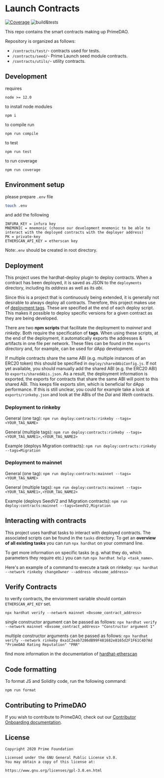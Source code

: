 # Launch Contracts

[![Coverage](https://codecov.io/gh/PrimeDAO/launch-contracts/branch/main/graph/badge.svg?token=5GJA99CHLC)](https://codecov.io/gh/PrimeDAO/launch-contracts) ![build&tests](https://github.com/PrimeDAO/launch-contracts/actions/workflows/ci-config.yml/badge.svg)

This repo contains the smart contracts making up PrimeDAO.

Repository is organized as follows:

- `/contracts/test/`- contracts used for tests.
- `/contracts/seed/`- Prime Launch seed module contracts.
- `/contracts/utils/`- utility contracts.

## Development

requires

```
node >= 12.0
```

to install node modules

```
npm i
```

to compile run

```
npm run compile
```

to test

```
npm run test
```

to run coverage

```
npm run coverage
```

## Environment setup

please prepare `.env` file

```bash
touch .env
```

and add the following

```
INFURA_KEY = infura key
MNEMONIC = mnemonic (choose our development mnemonic to be able to interact with the deployed contracts with the deployer address)
PK = private-key
ETHERSCAN_API_KEY = etherscan key
```

Note:`.env` should be created in root directory.

## Deployment

This project uses the hardhat-deploy plugin to deploy contracts. When a contract has been deployed, it is saved as JSON to the `deployments` directory, including its _address_ as well as its _abi_.

Since this is a project that is continuously being extended, it is generally not desirable to always deploy all contracts. Therefore, this project makes use of [deployment tags](https://hardhat.org/plugins/hardhat-deploy.html#deploy-scripts-tags-and-dependencies). These are specified at the end of each deploy script. This makes it possible to deploy specific versions for a given contract as they are being developed.

There are two **npm scripts** that facilitate the deployment to _mainnet_ and _rinkeby_. Both require the specification of **tags**. When using these scripts, at the end of the deployment, it automatically exports the addresses & artifacts in one file per network. These files can be found in the `exports` directory and, for example, can be used for dApp development.

If multiple contracts share the same ABI (e.g. multiple instances of an ERC20 token) this should be specified in `deploy/sharedAbiConfig.js`. If not yet available, you should manually add the shared ABI (e.g. the ERC20 ABI) to `exports/sharedAbis.json`. As a result, the deployment information is exported, the exports for contracts that share the same ABI will point to this shared ABI. This keeps file exports slim, which is beneficial for dApp performance. If this is still unclear, you could for example take a look at `exports/rinkeby.json` and look at the ABIs of the _Dai_ and _Weth_ contracts.

### Deployment to rinkeby

General (one tag):
`npm run deploy:contracts:rinkeby --tags=<YOUR_TAG_NAME>`

General (multiple tags):
`npm run deploy:contracts:rinkeby --tags=<YOUR_TAG_NAME1>,<YOUR_TAG_NAME2>`

Example (deploys Migration contracts):
`npm run deploy:contracts:rinkeby --tags=Migration`

### Deployment to mainnet

General (one tag):
`npm run deploy:contracts:mainnet --tags=<YOUR_TAG_NAME>`

General (multiple tags):
`npm run deploy:contracts:mainnet --tags=<YOUR_TAG_NAME1>,<YOUR_TAG_NAME2>`

Example (deploys SeedV2 and Migration contracts):
`npm run deploy:contracts:mainnet --tags=SeedV2,Migration`

## Interacting with contracts

This project uses hardhat tasks to interact with deployed contracts. The associated scripts can be found in the `tasks` directory. To get an **overview of all existing tasks** you can run `npx hardhat` on your command line.

To get more information on specific tasks (e.g. what they do, which parameters they require etc.) you can run `npx hardhat help <task_name>`.

Here's an example of a command to execute a task on rinkeby:
`npx hardhat --network rinkeby changeOwner --address <0xsome_address>`

## Verify Contracts

to verify contracts, the enviornment variable should contain `ETHERSCAN_API_KEY` set.

`npx hardhat verify --network mainnet <0xsome_contract_address>`

single constructor argument can be passed as follows:
`npx hardhat verify --network mainnet <0xsome_contract_address> "Constructor argument 1"`

multiple constructor arguments can be passed as follows:
`npx hardhat verify --network rinkeby 0xa1C2eab7286dB99F481682e8165d2F1F61C4D7Ad "PrimeDAO Rating Reputation" "PRR"`

find more information in the documentation of [hardhat-etherscan](https://hardhat.org/plugins/nomiclabs-hardhat-etherscan.html)

## Code formatting

To format JS and Solidity code, run the following command:

`npm run format`

## Contributing to PrimeDAO

If you wish to contribute to PrimeDAO, check out our [Contributor Onboarding documentation](https://docs.primedao.io/primedao/call-for-contributors).

## License

```
Copyright 2020 Prime Foundation

Licensed under the GNU General Public License v3.0.
You may obtain a copy of this license at:

https://www.gnu.org/licenses/gpl-3.0.en.html

```
